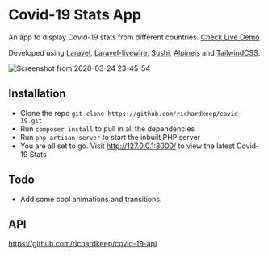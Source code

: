 # Covid-19 Stats App

An app to display Covid-19 stats from different countries. [Check Live Demo](https://richardkeep.dev/)

Developed using [Laravel](https://laravel.com), [Laravel-livewire](https://laravel-livewire.com/), [Sushi](https://github.com/calebporzio/sushi), [Alpinejs](https://github.com/alpinejs/alpine) and [TailwindCSS](https://tailwindcss.com/).

![Screenshot from 2020-03-24 23-45-54](https://user-images.githubusercontent.com/3874381/77475311-a938ae00-6e29-11ea-9ae8-233249766113.png)


## Installation
- Clone the repo `git clone https://github.com/richardkeep/covid-19.git`
- Run `composer install` to pull in all the dependencies
- Run `php artisan server` to start the inbuilt PHP server
- You are all set to go. Visit http://127.0.0.1:8000/ to view the latest Covid-19 Stats

## Todo
- Add some cool animations and transitions.

## API
https://github.com/richardkeep/covid-19-api
